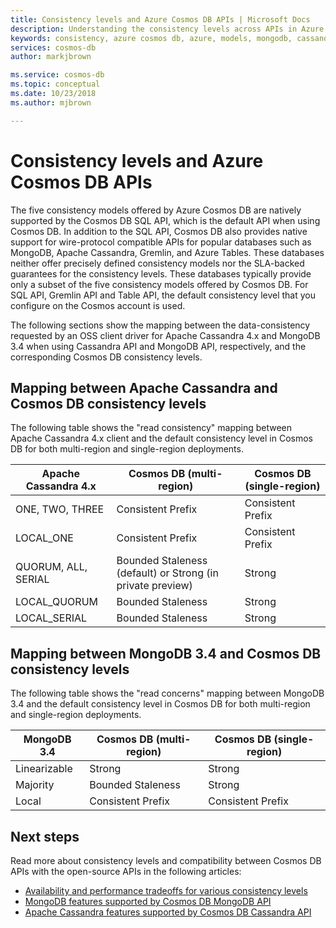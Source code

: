 ```yaml
---
title: Consistency levels and Azure Cosmos DB APIs | Microsoft Docs
description: Understanding the consistency levels across APIs in Azure Cosmos DB.
keywords: consistency, azure cosmos db, azure, models, mongodb, cassandra, graph, table, Microsoft azure
services: cosmos-db
author: markjbrown

ms.service: cosmos-db
ms.topic: conceptual
ms.date: 10/23/2018
ms.author: mjbrown

---
```


# Consistency levels and Azure Cosmos DB APIs

The five consistency models offered by Azure Cosmos DB are natively supported by the Cosmos DB SQL API, which is the default API when using Cosmos DB. In addition to the SQL API, Cosmos DB also provides native support for wire-protocol compatible APIs for popular databases such as MongoDB, Apache Cassandra, Gremlin, and Azure Tables. These databases neither offer precisely defined consistency models nor the SLA-backed guarantees for the consistency levels. These databases typically provide only a subset of the five consistency models offered by Cosmos DB. For SQL API, Gremlin API and Table API, the default consistency level that you configure on the Cosmos account is used.

The following sections show the mapping between the data-consistency requested by an OSS client driver for Apache Cassandra 4.x and MongoDB 3.4 when using Cassandra API and MongoDB API, respectively, and the corresponding Cosmos DB consistency levels.

## <a id="cassandra-mapping"></a>Mapping between Apache Cassandra and Cosmos DB consistency levels

The following table shows the "read consistency" mapping between Apache Cassandra 4.x client and the default consistency level in Cosmos DB for both multi-region and single-region deployments.

| **Apache Cassandra 4.x** | **Cosmos DB (multi-region)** | **Cosmos DB (single-region)** |
| - | - | - |
| ONE, TWO, THREE | Consistent Prefix | Consistent Prefix |
| LOCAL_ONE | Consistent Prefix | Consistent Prefix |
| QUORUM, ALL, SERIAL | Bounded Staleness (default) or Strong (in private preview) | Strong |
| LOCAL_QUORUM | Bounded Staleness | Strong |
| LOCAL_SERIAL | Bounded Staleness | Strong |

## <a id="mongo-mapping"></a>Mapping between MongoDB 3.4 and Cosmos DB consistency levels

The following table shows the "read concerns" mapping between MongoDB 3.4 and the default consistency level in Cosmos DB for both multi-region and single-region deployments.

| **MongoDB 3.4** | **Cosmos DB (multi-region)** | **Cosmos DB (single-region)** |
| - | - | - |
| Linearizable | Strong | Strong |
| Majority | Bounded Staleness | Strong |
| Local | Consistent Prefix | Consistent Prefix |

## Next steps

Read more about consistency levels and compatibility between Cosmos DB APIs with the open-source APIs in the following articles:

* [Availability and performance tradeoffs for various consistency levels](consistency-levels-tradeoffs.md)
* [MongoDB features supported by Cosmos DB MongoDB API](mongodb-feature-support.md)
* [Apache Cassandra features supported by Cosmos DB Cassandra API](cassandra-support.md)
